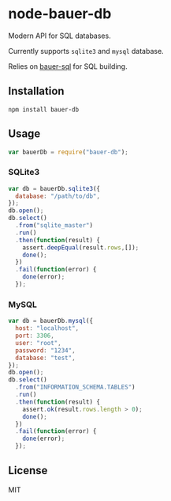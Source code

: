 node-bauer-db
=============

Modern API for SQL databases.

Currently supports `sqlite3` and `mysql` database.

Relies on [bauer-sql](https://github.com/yneves/node-bauer-sql) for SQL building.

## Installation

```
npm install bauer-db
```

## Usage

```js
var bauerDb = require("bauer-db");
```

### SQLite3

```js
var db = bauerDb.sqlite3({
  database: "/path/to/db",
});
db.open();
db.select()
  .from("sqlite_master")
  .run()
  .then(function(result) {
    assert.deepEqual(result.rows,[]);
    done();
  })
  .fail(function(error) {
    done(error);
  });
```

### MySQL

```js
var db = bauerDb.mysql({
  host: "localhost",
  port: 3306,
  user: "root",
  password: "1234",
  database: "test",
});
db.open();
db.select()
  .from("INFORMATION_SCHEMA.TABLES")
  .run()
  .then(function(result) {
    assert.ok(result.rows.length > 0);
    done();
  })
  .fail(function(error) {
    done(error);
  });
```


## License

MIT
